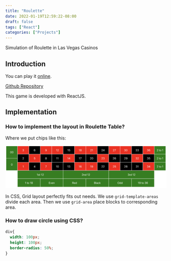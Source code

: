 ```yaml
---
title: "Roulette"
date: 2022-01-19T12:59:22-08:00
draft: false
tags: ["React"]
categories: ["Projects"]
---
```

Simulation of Roulette in Las Vegas Casinos

<!--more-->

## Introduction

You can play it [online](https://shuaiqifeiyang.github.io/roulette/build/index.html).

[Github Repository](https://www.github.com/shuaiqifeiyang/roulette)

This game is developed with ReactJS.

## Implementation

### How to implement the layout in Roulette Table?

Where we put chips like this:

![](https://raw.githubusercontent.com/shuaiqifeiyang/Tiramisu/main/content/posts/projects/img/roulette1.png)

In CSS, Grid layout perfectly fits out needs. We use `grid-template-areas` divide each area. Then we use `grid-area` place blocks to corresponding area.

### How to draw circle using CSS?

```CSS
div{
  width: 100px;
  height: 100px;
  border-radius: 50%;
}
```



